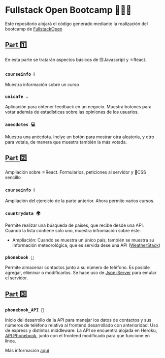 # Fullstack Open Bootcamp 👨🏻‍💻

Este repositorio alojará el código generado mediante la realización del bootcamp de [FullstackOpen](https://fullstackopen.com/es)

## [Part 1️⃣](https://fullstackopen.com/es/part1)

En esta parte se tratarán aspectos básicos de 🟨Javascript y ⚛React.

### `courseinfo ℹ`

Muestra información sobre un curso

### `unicafe ☕`

Aplicación para obtener feedback en un negocio. Muestra botones para votar además de estadísticas sobre las opiniones de los usuarios.

### `anecdotes 💻`

Muestra una anécdota. Inclye un botón para mostrar otra aleatoria, y otro para votala, de manera que muestra también la más votada.

## [Part 2️⃣](https://fullstackopen.com/es/part2)

Ampliación sobre ⚛React. Formularios, peticiones al servidor y 🔷CSS sencillo

### `courseinfo ℹ`

Ampliación del ejercicio de la parte anterior. Ahora permite varios cursos.

### `countrydata 🌍`

Permite realizar una búsqueda de paises, que recibe desde una API. Cuando la lista contiene solo uno, muestra infromación sobre éste.

- Ampliación: Cuando se muestra un único país, también se muestra su información meteorológica, que es servida dese una API ([WeatherStack](https://weatherstack.com/))

### `phonebook 📓`

Permite almacenar contactos junto a su número de teléfono. Es posible agregar, eliiminar o modificarlos. Se hace uso de [Json-Server](https://www.npmjs.com/package/json-server) para emular el servidor.

## [Part 3️⃣](https://fullstackopen.com/es/part3)

### `phonebook_API 📓`

Inicio del desarrollo de la API para manejar los datos de contactos y sus números de teléfono relativa al frontend desarrollado con anterioridad. Uso de express y distintos middleware. La API se encuentra alojada en Heroku, [API Phonebook](https://api-phonebook-rll.herokuapp.com/), junto con el frontend modificado para que funcione en linea.

Más información [aquí](/part3/phonebook_API)
